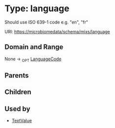 
# Type: language


Should use ISO 639-1 code e.g. "en", "fr"

URI: [https://microbiomedata/schema/mixs/language](https://microbiomedata/schema/mixs/language)


## Domain and Range

None ->  <sub>OPT</sub> [LanguageCode](types/LanguageCode.md)

## Parents


## Children


## Used by

 * [TextValue](TextValue.md)
